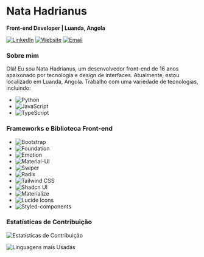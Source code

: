 <!-- Nome e Título -->
<!-- Nome e Título -->
# Nata Hadrianus
**Front-end Developer | Luanda, Angola**

<!-- Ícones de Redes Sociais -->
[![LinkedIn](https://img.shields.io/badge/LinkedIn-Profile-blue?style=flat-square&logo=linkedin)](https://www.linkedin.com/in/seu-linkedin)
[![Website](https://img.shields.io/badge/Website-Portfolio-green?style=flat-square&logo=google-chrome)](https://seu-site.com)
[![Email](https://img.shields.io/badge/Email-Contact%20me-red?style=flat-square&logo=gmail)](mailto:seu-email@example.com)

<!-- Sobre Mim -->
### Sobre mim
Olá! Eu sou Nata Hadrianus, um desenvolvedor front-end de 16 anos apaixonado por tecnologia e design de interfaces. Atualmente, estou localizado em Luanda, Angola. Trabalho com uma variedade de tecnologias, incluindo:

<!-- Linguagens de Programação com Ícones -->
- ![Python](https://img.shields.io/badge/Python-Expert-blue?style=flat-square&logo=python)
- ![JavaScript](https://img.shields.io/badge/JavaScript-Intermediate-yellow?style=flat-square&logo=javascript)
- ![TypeScript](https://img.shields.io/badge/TypeScript-Intermediate-blue?style=flat-square&logo=typescript)

<!-- Frameworks Front-end com Ícones -->
### Frameworks e Biblioteca Front-end
<!-- Frameworks com Ícones -->
- ![Bootstrap](https://img.shields.io/badge/Bootstrap-Advanced-purple?style=flat-square&logo=bootstrap)
- ![Foundation](https://img.shields.io/badge/Foundation-Advanced-orange?style=flat-square&logo=foundation)
- ![Emotion](https://img.shields.io/badge/Emotion-Advanced-pink?style=flat-square&logo=emotion)
- ![Material-UI](https://img.shields.io/badge/Material--UI-Advanced-blue?style=flat-square&logo=material-ui)
- ![Swiper](https://img.shields.io/badge/Swiper-Advanced-green?style=flat-square&logo=swiper)
- ![Radix](https://img.shields.io/badge/Radix-Advanced-lightblue?style=flat-square)
- ![Tailwind CSS](https://img.shields.io/badge/Tailwind%20CSS-Advanced-teal?style=flat-square&logo=tailwind-css)
- ![Shadcn UI](https://img.shields.io/badge/Shadcn%20UI-Advanced-orange?style=flat-square)
- ![Materialize](https://img.shields.io/badge/Materialize-Advanced-blue?style=flat-square&logo=materialize-css)
- ![Lucide Icons](https://img.shields.io/badge/Lucide%20Icons-Advanced-purple?style=flat-square)
- ![Styled-components](https://img.shields.io/badge/Styled--components-Advanced-pink?style=flat-square)


<!-- Estatísticas de Contribuição -->
### Estatísticas de Contribuição
![Estatísticas de Contribuição](https://github-readme-stats.vercel.app/api?username=seu-nome-de-usuario&show_icons=true&theme=dark)

<!-- Gráfico de Linguagens mais Usadas -->
![Linguagens mais Usadas](https://github-readme-stats.vercel.app/api/top-langs/?username=seu-nome-de-usuario&layout=compact&theme=dark)
